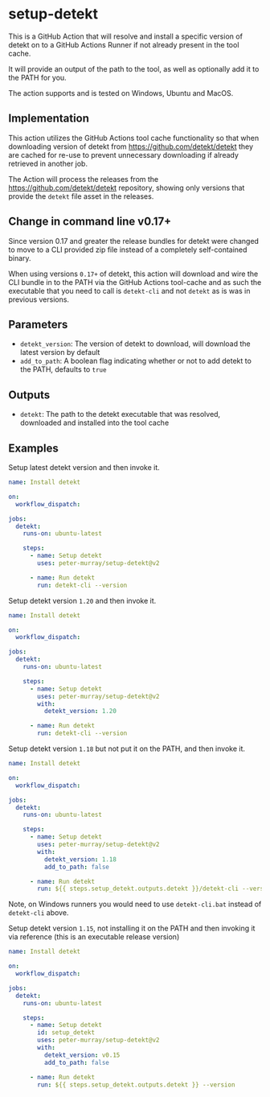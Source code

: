 # setup-detekt

This is a GitHub Action that will resolve and install a specific version of detekt on to a GitHub Actions Runner if
not already present in the tool cache.

It will provide an output of the path to the tool, as well as optionally add it to the PATH for you.

The action supports and is tested on Windows, Ubuntu and MacOS.

## Implementation

This action utilizes the GitHub Actions tool cache functionality so that when downloading version of detekt from https://github.com/detekt/detekt
they are cached for re-use to prevent unnecessary downloading if already retrieved in another job.

The Action will process the releases from the https://github.com/detekt/detekt repository, showing only versions that provide 
the `detekt` file asset in the releases.


## Change in command line v0.17+

Since version 0.17 and greater the release bundles for detekt were changed to move to a CLI provided zip file instead of a completely self-contained binary.

When using versions `0.17+` of detekt, this action will download and wire the CLI bundle in to the PATH via the GitHub Actions tool-cache and as such the
executable that you need to call is `detekt-cli` and not `detekt` as is was in previous versions.


## Parameters

* `detekt_version`: The version of detekt to download, will download the latest version by default
* `add_to_path`: A boolean flag indicating whether or not to add detekt to the PATH, defaults to `true`


## Outputs

* `detekt`: The path to the detekt executable that was resolved, downloaded and installed into the tool cache


## Examples


 Setup latest detekt version and then invoke it.

 ```yml
 name: Install detekt

 on:
   workflow_dispatch:

 jobs:
   detekt:
     runs-on: ubuntu-latest

     steps:
       - name: Setup detekt
         uses: peter-murray/setup-detekt@v2

       - name: Run detekt
         run: detekt-cli --version
 ```

Setup detekt version `1.20` and then invoke it.

```yml
name: Install detekt

on:
  workflow_dispatch:

jobs:
  detekt:
    runs-on: ubuntu-latest

    steps:
      - name: Setup detekt
        uses: peter-murray/setup-detekt@v2
        with:
          detekt_version: 1.20

      - name: Run detekt
        run: detekt-cli --version
```

Setup detekt version `1.18` but not put it on the PATH, and then invoke it.

```yml
name: Install detekt

on:
  workflow_dispatch:

jobs:
  detekt:
    runs-on: ubuntu-latest

    steps:
      - name: Setup detekt
        uses: peter-murray/setup-detekt@v2
        with:
          detekt_version: 1.18
          add_to_path: false

      - name: Run detekt
        run: ${{ steps.setup_detekt.outputs.detekt }}/detekt-cli --version
```

Note, on Windows runners you would need to use `detekt-cli.bat` instead of `detekt-cli` above.


Setup detekt version `1.15`, not installing it on the PATH and then invoking it via reference (this is an executable release version)

```yml
name: Install detekt

on:
  workflow_dispatch:

jobs:
  detekt:
    runs-on: ubuntu-latest

    steps:
      - name: Setup detekt
        id: setup_detekt
        uses: peter-murray/setup-detekt@v2
        with:
          detekt_version: v0.15
          add_to_path: false

      - name: Run detekt
        run: ${{ steps.setup_detekt.outputs.detekt }} --version
```
